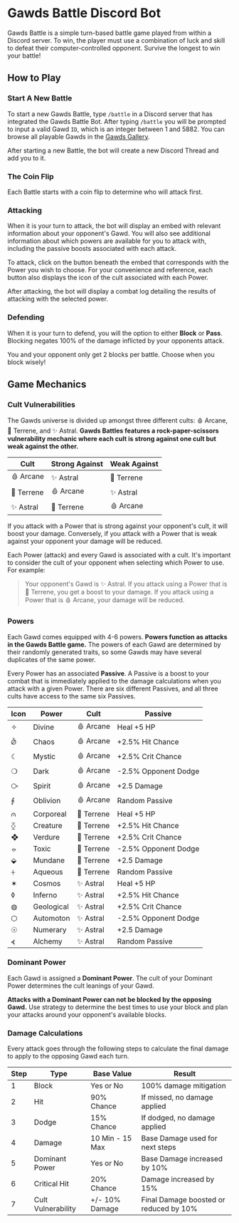# Gawds Battle Discord Bot

Gawds Battle is a simple turn-based battle game played from within a Discord server. To win, the player must use a combination of luck and skill to defeat their computer-controlled opponent. Survive the longest to win your battle!

## How to Play

### Start A New Battle

To start a new Gawds Battle, type `/battle` in a Discord server that has integrated the Gawds Battle Bot. After typing `/battle` you will be prompted to input a valid Gawd `ID`, which is an integer between 1 and 5882. You can browse all playable Gawds in the [Gawds Gallery](https://www.gawds.xyz/gallery/).

After starting a new Battle, the bot will create a new Discord Thread and add you to it.

### The Coin Flip

Each Battle starts with a coin flip to determine who will attack first.

### Attacking

When it is your turn to attack, the bot will display an embed with relevant information about your opponent's Gawd. You will also see additional information about which powers are available for you to attack with, including the passive boosts associated with each attack.

To attack, click on the button beneath the embed that corresponds with the Power you wish to choose. For your convenience and reference, each button also displays the icon of the cult associated with each Power.

After attacking, the bot will display a combat log detailing the results of attacking with the selected power.

### Defending

When it is your turn to defend, you will the option to either **Block** or **Pass**. Blocking negates 100% of the damage inflicted by your opponents attack.

You and your opponent only get 2 blocks per battle. Choose when you block wisely!

## Game Mechanics

### Cult Vulnerabilities

The Gawds universe is divided up amongst three different cults: 🩸 Arcane, 🌙 Terrene, and ✨ Astral. **Gawds Battles features a rock-paper-scissors vulnerability mechanic where each cult is strong against one cult but weak against the other.**

| Cult       | Strong Against | Weak Against |
| ---------- | -------------- | ------------ |
| 🩸 Arcane  | ✨ Astral      | 🌙 Terrene   |
| 🌙 Terrene | 🩸 Arcane      | ✨ Astral    |
| ✨ Astral  | 🌙 Terrene     | 🩸 Arcane    |

If you attack with a Power that is strong against your opponent's cult, it will boost your damage. Conversely, if you attack with a Power that is weak against your opponent your damage will be reduced.

Each Power (attack) and every Gawd is associated with a cult. It's important to consider the cult of your opponent when selecting which Power to use. For example:

> Your opponent's Gawd is ✨ Astral. If you attack using a Power that is 🌙 Terrene, you get a boost to your damage. If you attack using a Power that is 🩸 Arcane, your damage will be reduced.

### Powers

Each Gawd comes equipped with 4-6 powers. **Powers function as attacks in the Gawds Battle game.** The powers of each Gawd are determined by their randomly generated traits, so some Gawds may have several duplicates of the same power.

Every Power has an associated **Passive**. A Passive is a boost to your combat that is immediately applied to the damage calculations when you attack with a given Power. There are six different Passives, and all three cults have access to the same six Passives.

| Icon | Power      | Cult       | Passive              |
| ---- | ---------- | ---------- | -------------------- |
| ✧    | Divine     | 🩸 Arcane  | Heal +5 HP           |
| ⦲    | Chaos      | 🩸 Arcane  | +2.5% Hit Chance     |
| ☾    | Mystic     | 🩸 Arcane  | +2.5% Crit Chance    |
| ❍    | Dark       | 🩸 Arcane  | -2.5% Opponent Dodge |
| ⧂    | Spirit     | 🩸 Arcane  | +2.5 Damage          |
| ⨙    | Oblivion   | 🩸 Arcane  | Random Passive       |
| ⩀    | Corporeal  | 🌙 Terrene | Heal +5 HP           |
| ⧰    | Creature   | 🌙 Terrene | +2.5% Hit Chance     |
| ❖    | Verdure    | 🌙 Terrene | +2.5% Crit Chance    |
| ⦵    | Toxic      | 🌙 Terrene | -2.5% Opponent Dodge |
| ⬙    | Mundane    | 🌙 Terrene | +2.5 Damage          |
| ⏆    | Aqueous    | 🌙 Terrene | Random Passive       |
| ✶    | Cosmos     | ✨ Astral  | Heal +5 HP           |
| ◊    | Inferno    | ✨ Astral  | +2.5% Hit Chance     |
| ◍    | Geological | ✨ Astral  | +2.5% Crit Chance    |
| ⬡    | Automoton  | ✨ Astral  | -2.5% Opponent Dodge |
| ☉    | Numerary   | ✨ Astral  | +2.5 Damage          |
| ⦓    | Alchemy    | ✨ Astral  | Random Passive       |

### Dominant Power

Each Gawd is assigned a **Dominant Power**. The cult of your Dominant Power determines the cult leanings of your Gawd.

**Attacks with a Dominant Power can not be blocked by the opposing Gawd.** Use strategy to determine the best times to use your block and plan your attacks around your opponent's available blocks.

### Damage Calculations

Every attack goes through the following steps to calculate the final damage to apply to the opposing Gawd each turn.

| Step | Type               | Base Value      | Result                                 |
| ---- | ------------------ | --------------- | -------------------------------------- |
| 1    | Block              | Yes or No       | 100% damage mitigation                 |
| 2    | Hit                | 90% Chance      | If missed, no damage applied           |
| 3    | Dodge              | 15% Chance      | If dodged, no damage applied           |
| 4    | Damage             | 10 Min - 15 Max | Base Damage used for next steps        |
| 5    | Dominant Power     | Yes or No       | Base Damage increased by 10%           |
| 6    | Critical Hit       | 20% Chance      | Damage increased by 15%                |
| 7    | Cult Vulnerability | +/- 10% Damage  | Final Damage boosted or reduced by 10% |
